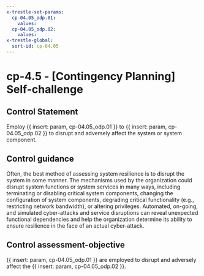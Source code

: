 ```yaml
---
x-trestle-set-params:
  cp-04.05_odp.01:
    values:
  cp-04.05_odp.02:
    values:
x-trestle-global:
  sort-id: cp-04.05
---
```


# cp-4.5 - \[Contingency Planning\] Self-challenge

## Control Statement

Employ {{ insert: param, cp-04.05_odp.01 }} to {{ insert: param, cp-04.05_odp.02 }} to disrupt and adversely affect the system or system component.

## Control guidance

Often, the best method of assessing system resilience is to disrupt the system in some manner. The mechanisms used by the organization could disrupt system functions or system services in many ways, including terminating or disabling critical system components, changing the configuration of system components, degrading critical functionality (e.g., restricting network bandwidth), or altering privileges. Automated, on-going, and simulated cyber-attacks and service disruptions can reveal unexpected functional dependencies and help the organization determine its ability to ensure resilience in the face of an actual cyber-attack.

## Control assessment-objective

{{ insert: param, cp-04.05_odp.01 }} are employed to disrupt and adversely affect the {{ insert: param, cp-04.05_odp.02 }}.
